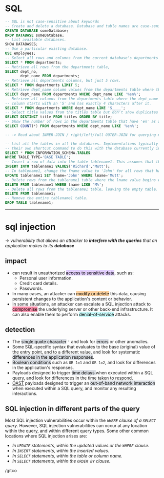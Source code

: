# SQL 

```sql
-- SQL is not case-sensitive about keywords
-- Create and delete a database. Database and table names are case-sensitive.
CREATE DATABASE someDatabase;
DROP DATABASE someDatabase;
-- List available databases.
SHOW DATABASES;
-- Use a particular existing database.
USE employees;
-- Select all rows and columns from the current database's departments table.
SELECT * FROM departments;
-- Retrieve all rows from the departments table,
SELECT dept_no,
       dept_name FROM departments;
-- Retrieve all departments columns, but just 5 rows.
SELECT * FROM departments LIMIT 5;
-- Retrieve dept_name column values from the departments table where the dept_name value has the substring 'en'.
SELECT dept_name FROM departments WHERE dept_name LIKE '%en%';
-- Retrieve all columns from the departments table where the dept_name
-- column starts with an 'S' and has exactly 4 characters after it.
SELECT * FROM departments WHERE dept_name LIKE 'S____';
-- Select title values from the titles table but don't show duplicates + sorted.
SELECT DISTINCT title FROM titles ORDER BY title;
-- Show the number of rows in the departments table that have 'en' as a substring of the dept_name value.
SELECT COUNT(*) FROM departments WHERE dept_name LIKE '%en%';

-- -> Read about INNER-JOIN / right/left/full OUTER-JOIN for querying multiple tables 

-- List all the tables in all the databases. Implementations typically provide
-- their own shortcut command to do this with the database currently in use.
SELECT * FROM INFORMATION_SCHEMA.TABLES
WHERE TABLE_TYPE='BASE TABLE';
-- Insert a row of data into the table tablename1. This assumes that the
INSERT INTO tablename1 VALUES('Richard','Mutt');
-- In tablename1, change the fname value to 'John' for all rows that have an lname value of 'Mutt'.
UPDATE tablename1 SET fname='John' WHERE lname='Mutt';
-- Delete rows from the tablename1 table where the lname value begins with 'M'.
DELETE FROM tablename1 WHERE lname LIKE 'M%';
-- Delete all rows from the tablename1 table, leaving the empty table.
DELETE FROM tablename1;
-- Remove the entire tablename1 table.
DROP TABLE tablename1;
```

---
# sql injection

-> *vulnerability that allows an attacker to **interfere with the queries** that an application makes to its **database***
## impact 

- can result in unauthorized <mark style="background: #D2B3FFA6;">access to sensitive data</mark>, such as:
	- Personal user information.
	- Credit card details.
	- Passwords.
- In many cases, an attacker can <mark style="background: #FFB86CA6;">modify or delete</mark> this data, causing persistent changes to the application's content or behavior.
- In some situations, an attacker can escalate a SQL injection attack to <mark style="background: #FF5582A6;">compromise</mark> the underlying server or other back-end infrastructure. It can also enable them to perform <mark style="background: #ABF7F7A6;">denial-of-service</mark> attacks.

## detection

- The <mark style="background: #CACFD9A6;">single quote character</mark> `'` and look for <mark style="background: #CACFD9A6;">errors</mark> or other anomalies.
- Some SQL-specific syntax that evaluates to the base (original) value of the entry point, and to a different value, and look for systematic <mark style="background: #CACFD9A6;">differences in the application responses</mark>.
- <mark style="background: #CACFD9A6;">Boolean conditions</mark> such as `OR 1=1` and `OR 1=2`, and look for differences in the application's responses.
- Payloads designed to trigger <mark style="background: #CACFD9A6;">time delays </mark>when executed within a SQL query, and look for differences in the time taken to respond.
- [OAST](https://portswigger.net/burp/application-security-testing/oast) payloads designed to trigger an <mark style="background: #CACFD9A6;">out-of-band network interaction</mark> when executed within a SQL query, and monitor any resulting interactions.

## SQL injection in different parts of the query

Most SQL injection vulnerabilities occur within the *`WHERE` clause of a `SELECT` query*.
However, SQL injection vulnerabilities can occur at any location within the query, and within different query types. Some other common locations where SQL injection arises are:

- *In `UPDATE` statements, within the updated values or the `WHERE` clause.*
- *In `INSERT` statements, within the inserted values.*
- *In `SELECT` statements, within the table or column name.*
- *In `SELECT` statements, within the `ORDER BY` clause.*

/gitco